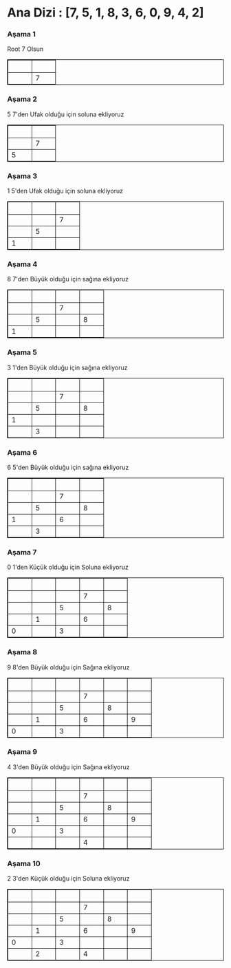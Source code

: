 <!DOCTYPE html>
<html lang="en">
<head>
    <meta charset="UTF-8">
    <meta http-equiv="X-UA-Compatible" content="IE=edge">
    <meta name="viewport" content="width=device-width, initial-scale=1.0">
    <title>Document</title>
</head>
<style>
    table, th, td {
      border:1px solid black;
    }
    </style>
<body>
<div>
        <h1>Ana Dizi : [7, 5, 1, 8, 3, 6, 0, 9, 4, 2]</h1>
    </div>
    <div>
        <h3>Aşama 1</h3>
        <p>Root 7 Olsun</p>
        <table>
            <tr>
                <th>&nbsp; &nbsp; &nbsp; &nbsp; &nbsp;</th>
                <th>&nbsp; &nbsp; &nbsp; &nbsp; &nbsp;</th>
            </tr>
            <tr>
                <td>&nbsp;</td>
                <td>7</td>
            </tr>
        </table>
    </div>
    <div>
        <h3>Aşama 2</h3>
        <p>5 7'den Ufak olduğu için soluna ekliyoruz</p>
        <table>
            <tr>
                <th>&nbsp; &nbsp; &nbsp; &nbsp; &nbsp;</th>
                <th>&nbsp; &nbsp; &nbsp; &nbsp; &nbsp;</th>
            </tr>
            <tr>
                <td></td>
                <td>7</td>
            </tr>
            <tr>
                <td>5</td>
                <td></td>
            </tr>
        </table>
    </div>
    <div>
        <h3>Aşama 3</h3>
        <p>1 5'den Ufak olduğu için soluna ekliyoruz</p>
        <table>
            <tr>
                <th>&nbsp; &nbsp; &nbsp; &nbsp; &nbsp;</th>
                <th>&nbsp; &nbsp; &nbsp; &nbsp; &nbsp;</th>
                <th>&nbsp; &nbsp; &nbsp; &nbsp; &nbsp;</th>
            </tr>
            <tr>
                <td></td>
                <td></td>
                <td>7</td>
            </tr>
            <tr>
                <td></td>
                <td>5</td>
                <td></td>
            </tr>
            <tr>
                <td>1</td>
                <td></td>
                <td></td>
            </tr>
        </table>
    </div>
    <div>
        <h3>Aşama 4</h3>
        <p>8 7'den Büyük olduğu için sağına ekliyoruz</p>
        <table>
            <tr>
                <th>&nbsp; &nbsp; &nbsp; &nbsp; &nbsp;</th>
                <th>&nbsp; &nbsp; &nbsp; &nbsp; &nbsp;</th>
                <th>&nbsp; &nbsp; &nbsp; &nbsp; &nbsp;</th>
                <th>&nbsp; &nbsp; &nbsp; &nbsp; &nbsp;</th>
            </tr>
            <tr>
                <td></td>
                <td></td>
                <td>7</td>
                <td></td>
            </tr>
            <tr>
                <td></td>
                <td>5</td>
                <td></td>
                <td>8</td>
            </tr>
            <tr>
                <td>1</td>
                <td></td>
                <td></td>
                <td></td>
            </tr>
        </table>
    </div>
    <div>
        <h3>Aşama 5</h3>
        <p>3 1'den Büyük olduğu için sağına ekliyoruz</p>
        <table>
            <tr>
                <th>&nbsp; &nbsp; &nbsp; &nbsp; &nbsp;</th>
                <th>&nbsp; &nbsp; &nbsp; &nbsp; &nbsp;</th>
                <th>&nbsp; &nbsp; &nbsp; &nbsp; &nbsp;</th>
                <th>&nbsp; &nbsp; &nbsp; &nbsp; &nbsp;</th>
            </tr>
            <tr>
                <td></td>
                <td></td>
                <td>7</td>
                <td></td>
            </tr>
            <tr>
                <td></td>
                <td>5</td>
                <td></td>
                <td>8</td>
            </tr>
            <tr>
                <td>1</td>
                <td></td>
                <td></td>
                <td></td>
            </tr>
            <tr>
                <td></td>
                <td>3</td>
                <td></td>
                <td></td>
            </tr>
        </table>
    </div>
    <div>
        <h3>Aşama 6</h3>
        <p>6 5'den Büyük olduğu için sağına ekliyoruz</p>
        <table>
            <tr>
                <th>&nbsp; &nbsp; &nbsp; &nbsp; &nbsp;</th>
                <th>&nbsp; &nbsp; &nbsp; &nbsp; &nbsp;</th>
                <th>&nbsp; &nbsp; &nbsp; &nbsp; &nbsp;</th>
                <th>&nbsp; &nbsp; &nbsp; &nbsp; &nbsp;</th>
            </tr>
            <tr>
                <td></td>
                <td></td>
                <td>7</td>
                <td></td>
            </tr>
            <tr>
                <td></td>
                <td>5</td>
                <td></td>
                <td>8</td>
            </tr>
            <tr>
                <td>1</td>
                <td></td>
                <td>6</td>
                <td></td>
            </tr>
            <tr>
                <td></td>
                <td>3</td>
                <td></td>
                <td></td>
            </tr>
        </table>
    </div>
    <div>
        <h3>Aşama 7</h3>
        <p>0 1'den Küçük olduğu için Soluna ekliyoruz</p>
        <table>
            <tr>
                <th>&nbsp; &nbsp; &nbsp; &nbsp; &nbsp;</th>
                <th>&nbsp; &nbsp; &nbsp; &nbsp; &nbsp;</th>
                <th>&nbsp; &nbsp; &nbsp; &nbsp; &nbsp;</th>
                <th>&nbsp; &nbsp; &nbsp; &nbsp; &nbsp;</th>
                <th>&nbsp; &nbsp; &nbsp; &nbsp; &nbsp;</th>
            </tr>
            <tr>
                <td></td>
                <td></td>
                <td></td>
                <td>7</td>
                <td></td>
            </tr>
            <tr>
                <td></td>
                <td></td>
                <td>5</td>
                <td></td>
                <td>8</td>
            </tr>
            <tr>
                <td></td>
                <td>1</td>
                <td></td>
                <td>6</td>
                <td></td>
            </tr>
            <tr>
                <td>0</td>
                <td></td>
                <td>3</td>
                <td></td>
                <td></td>
            </tr>
        </table>
    </div>
    <div>
        <h3>Aşama 8</h3>
        <p>9 8'den Büyük olduğu için Sağına ekliyoruz</p>
        <table>
            <tr>
                <th>&nbsp; &nbsp; &nbsp; &nbsp; &nbsp;</th>
                <th>&nbsp; &nbsp; &nbsp; &nbsp; &nbsp;</th>
                <th>&nbsp; &nbsp; &nbsp; &nbsp; &nbsp;</th>
                <th>&nbsp; &nbsp; &nbsp; &nbsp; &nbsp;</th>
                <th>&nbsp; &nbsp; &nbsp; &nbsp; &nbsp;</th>
                <th>&nbsp; &nbsp; &nbsp; &nbsp; &nbsp;</th>
            </tr>
            <tr>
                <td></td>
                <td></td>
                <td></td>
                <td>7</td>
                <td></td>
                <td></td>
            </tr>
            <tr>
                <td></td>
                <td></td>
                <td>5</td>
                <td></td>
                <td>8</td>
                <td></td>
            </tr>
            <tr>
                <td></td>
                <td>1</td>
                <td></td>
                <td>6</td>
                <td></td>
                <td>9</td>
            </tr>
            <tr>
                <td>0</td>
                <td></td>
                <td>3</td>
                <td></td>
                <td></td>
                <td></td>
            </tr>
        </table>
    </div>
    <div>
        <h3>Aşama 9</h3>
        <p>4 3'den Büyük olduğu için Sağına ekliyoruz</p>
        <table>
            <tr>
                <th>&nbsp; &nbsp; &nbsp; &nbsp; &nbsp;</th>
                <th>&nbsp; &nbsp; &nbsp; &nbsp; &nbsp;</th>
                <th>&nbsp; &nbsp; &nbsp; &nbsp; &nbsp;</th>
                <th>&nbsp; &nbsp; &nbsp; &nbsp; &nbsp;</th>
                <th>&nbsp; &nbsp; &nbsp; &nbsp; &nbsp;</th>
                <th>&nbsp; &nbsp; &nbsp; &nbsp; &nbsp;</th>
            </tr>
            <tr>
                <td></td>
                <td></td>
                <td></td>
                <td>7</td>
                <td></td>
                <td></td>
            </tr>
            <tr>
                <td></td>
                <td></td>
                <td>5</td>
                <td></td>
                <td>8</td>
                <td></td>
            </tr>
            <tr>
                <td></td>
                <td>1</td>
                <td></td>
                <td>6</td>
                <td></td>
                <td>9</td>
            </tr>
            <tr>
                <td>0</td>
                <td></td>
                <td>3</td>
                <td></td>
                <td></td>
                <td></td>
            </tr>
            <tr>
                <td></td>
                <td></td>
                <td></td>
                <td>4</td>
                <td></td>
                <td></td>
            </tr>
        </table>
    </div>
    <div>
        <h3>Aşama 10</h3>
        <p>2 3'den Küçük olduğu için Soluna ekliyoruz</p>
        <table>
            <tr>
                <th>&nbsp; &nbsp; &nbsp; &nbsp; &nbsp;</th>
                <th>&nbsp; &nbsp; &nbsp; &nbsp; &nbsp;</th>
                <th>&nbsp; &nbsp; &nbsp; &nbsp; &nbsp;</th>
                <th>&nbsp; &nbsp; &nbsp; &nbsp; &nbsp;</th>
                <th>&nbsp; &nbsp; &nbsp; &nbsp; &nbsp;</th>
                <th>&nbsp; &nbsp; &nbsp; &nbsp; &nbsp;</th>
            </tr>
            <tr>
                <td></td>
                <td></td>
                <td></td>
                <td>7</td>
                <td></td>
                <td></td>
            </tr>
            <tr>
                <td></td>
                <td></td>
                <td>5</td>
                <td></td>
                <td>8</td>
                <td></td>
            </tr>
            <tr>
                <td></td>
                <td>1</td>
                <td></td>
                <td>6</td>
                <td></td>
                <td>9</td>
            </tr>
            <tr>
                <td>0</td>
                <td></td>
                <td>3</td>
                <td></td>
                <td></td>
                <td></td>
            </tr>
            <tr>
                <td></td>
                <td>2</td>
                <td></td>
                <td>4</td>
                <td></td>
                <td></td>
            </tr>
        </table>
    </div>
</body>
</html>
